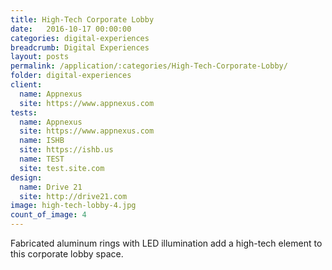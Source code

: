 ```yaml
---
title: High-Tech Corporate Lobby
date:   2016-10-17 00:00:00
categories: digital-experiences
breadcrumb: Digital Experiences
layout: posts
permalink: /application/:categories/High-Tech-Corporate-Lobby/
folder: digital-experiences
client:
  name: Appnexus
  site: https://www.appnexus.com
tests:
  name: Appnexus
  site: https://www.appnexus.com
  name: ISHB
  site: https://ishb.us
  name: TEST
  site: test.site.com
design: 
  name: Drive 21
  site: http://drive21.com 
image: high-tech-lobby-4.jpg
count_of_image: 4
---
```

<div class="col-xs-12 col-sm-12 col-md-12 col-lg-12">
  <div class="fotorama application-item__slider" data-nav="thumbs" data-thumbheight="109" border-width="3" data-maxheight="500">
    <a {{ href | img : "fotorama/high-tech-lobby-4.jpg" }}></a>
    <a {{ href | img : "fotorama/high-tech-lobby-1.jpg" }}></a>
    <a {{ href | img : "fotorama/high-tech-lobby-2.jpg" }}></a>
    <a {{ href | img : "fotorama/high-tech-lobby-3.jpg" }}></a>

  </div>
  <div class="visible-xs application-item__icon-slider">
      <i class="icon-swipe"></i>
    </div>
<p class="application-item__content application-item__content--bottom">
    Fabricated aluminum rings with LED illumination add a high-tech element to this corporate lobby space.
  </p>
</div>
